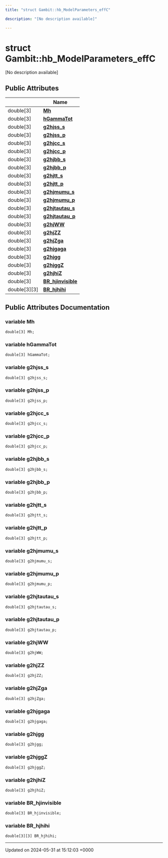 ```yaml
---
title: "struct Gambit::hb_ModelParameters_effC"

description: "[No description available]"

---
```


# struct Gambit::hb_ModelParameters_effC



[No description available]

## Public Attributes

|                | Name           |
| -------------- | -------------- |
| double[3] | **[Mh](/documentation/code/classes/structgambit_1_1hb__modelparameters__effc/#variable-mh)**  |
| double[3] | **[hGammaTot](/documentation/code/classes/structgambit_1_1hb__modelparameters__effc/#variable-hgammatot)**  |
| double[3] | **[g2hjss_s](/documentation/code/classes/structgambit_1_1hb__modelparameters__effc/#variable-g2hjss-s)**  |
| double[3] | **[g2hjss_p](/documentation/code/classes/structgambit_1_1hb__modelparameters__effc/#variable-g2hjss-p)**  |
| double[3] | **[g2hjcc_s](/documentation/code/classes/structgambit_1_1hb__modelparameters__effc/#variable-g2hjcc-s)**  |
| double[3] | **[g2hjcc_p](/documentation/code/classes/structgambit_1_1hb__modelparameters__effc/#variable-g2hjcc-p)**  |
| double[3] | **[g2hjbb_s](/documentation/code/classes/structgambit_1_1hb__modelparameters__effc/#variable-g2hjbb-s)**  |
| double[3] | **[g2hjbb_p](/documentation/code/classes/structgambit_1_1hb__modelparameters__effc/#variable-g2hjbb-p)**  |
| double[3] | **[g2hjtt_s](/documentation/code/classes/structgambit_1_1hb__modelparameters__effc/#variable-g2hjtt-s)**  |
| double[3] | **[g2hjtt_p](/documentation/code/classes/structgambit_1_1hb__modelparameters__effc/#variable-g2hjtt-p)**  |
| double[3] | **[g2hjmumu_s](/documentation/code/classes/structgambit_1_1hb__modelparameters__effc/#variable-g2hjmumu-s)**  |
| double[3] | **[g2hjmumu_p](/documentation/code/classes/structgambit_1_1hb__modelparameters__effc/#variable-g2hjmumu-p)**  |
| double[3] | **[g2hjtautau_s](/documentation/code/classes/structgambit_1_1hb__modelparameters__effc/#variable-g2hjtautau-s)**  |
| double[3] | **[g2hjtautau_p](/documentation/code/classes/structgambit_1_1hb__modelparameters__effc/#variable-g2hjtautau-p)**  |
| double[3] | **[g2hjWW](/documentation/code/classes/structgambit_1_1hb__modelparameters__effc/#variable-g2hjww)**  |
| double[3] | **[g2hjZZ](/documentation/code/classes/structgambit_1_1hb__modelparameters__effc/#variable-g2hjzz)**  |
| double[3] | **[g2hjZga](/documentation/code/classes/structgambit_1_1hb__modelparameters__effc/#variable-g2hjzga)**  |
| double[3] | **[g2hjgaga](/documentation/code/classes/structgambit_1_1hb__modelparameters__effc/#variable-g2hjgaga)**  |
| double[3] | **[g2hjgg](/documentation/code/classes/structgambit_1_1hb__modelparameters__effc/#variable-g2hjgg)**  |
| double[3] | **[g2hjggZ](/documentation/code/classes/structgambit_1_1hb__modelparameters__effc/#variable-g2hjggz)**  |
| double[3] | **[g2hjhiZ](/documentation/code/classes/structgambit_1_1hb__modelparameters__effc/#variable-g2hjhiz)**  |
| double[3] | **[BR_hjinvisible](/documentation/code/classes/structgambit_1_1hb__modelparameters__effc/#variable-br-hjinvisible)**  |
| double[3][3] | **[BR_hjhihi](/documentation/code/classes/structgambit_1_1hb__modelparameters__effc/#variable-br-hjhihi)**  |

## Public Attributes Documentation

### variable Mh

```
double[3] Mh;
```


### variable hGammaTot

```
double[3] hGammaTot;
```


### variable g2hjss_s

```
double[3] g2hjss_s;
```


### variable g2hjss_p

```
double[3] g2hjss_p;
```


### variable g2hjcc_s

```
double[3] g2hjcc_s;
```


### variable g2hjcc_p

```
double[3] g2hjcc_p;
```


### variable g2hjbb_s

```
double[3] g2hjbb_s;
```


### variable g2hjbb_p

```
double[3] g2hjbb_p;
```


### variable g2hjtt_s

```
double[3] g2hjtt_s;
```


### variable g2hjtt_p

```
double[3] g2hjtt_p;
```


### variable g2hjmumu_s

```
double[3] g2hjmumu_s;
```


### variable g2hjmumu_p

```
double[3] g2hjmumu_p;
```


### variable g2hjtautau_s

```
double[3] g2hjtautau_s;
```


### variable g2hjtautau_p

```
double[3] g2hjtautau_p;
```


### variable g2hjWW

```
double[3] g2hjWW;
```


### variable g2hjZZ

```
double[3] g2hjZZ;
```


### variable g2hjZga

```
double[3] g2hjZga;
```


### variable g2hjgaga

```
double[3] g2hjgaga;
```


### variable g2hjgg

```
double[3] g2hjgg;
```


### variable g2hjggZ

```
double[3] g2hjggZ;
```


### variable g2hjhiZ

```
double[3] g2hjhiZ;
```


### variable BR_hjinvisible

```
double[3] BR_hjinvisible;
```


### variable BR_hjhihi

```
double[3][3] BR_hjhihi;
```


-------------------------------

Updated on 2024-05-31 at 15:12:03 +0000